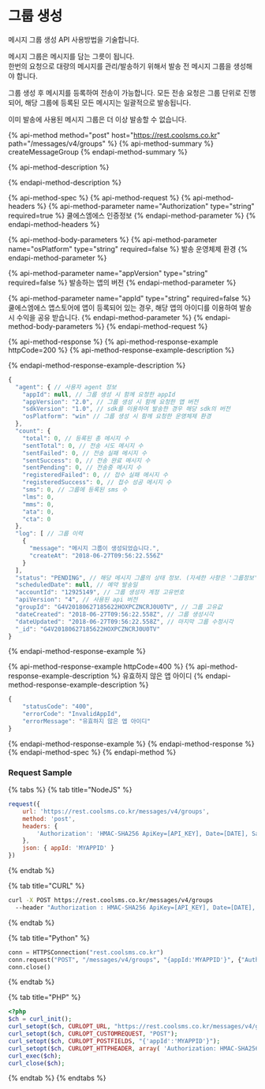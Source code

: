 # 그룹 생성

메시지 그룹 생성 API 사용방법을 기술합니다.

메시지 그룹은 메시지를 담는 그릇이 됩니다.  
한번의 요청으로 대량의 메시지를 관리/발송하기 위해서 발송 전 메시지 그룹을 생성해야 합니다.

그룹 생성 후 메시지를 등록하여 전송이 가능합니다. 모든 전송 요청은 그룹 단위로 진행되어, 해당 그룹에 등록된 모든 메시지는 일괄적으로 발송됩니다.

이미 발송에 사용된 메시지 그룹은 더 이상 발송할 수 없습니다.

{% api-method method="post" host="https://rest.coolsms.co.kr" path="/messages/v4/groups" %}
{% api-method-summary %}
createMessageGroup
{% endapi-method-summary %}

{% api-method-description %}

{% endapi-method-description %}

{% api-method-spec %}
{% api-method-request %}
{% api-method-headers %}
{% api-method-parameter name="Authorization" type="string" required=true %}
쿨에스엠에스 인증정보
{% endapi-method-parameter %}
{% endapi-method-headers %}

{% api-method-body-parameters %}
{% api-method-parameter name="osPlatform" type="string" required=false %}
발송 운영체제 환경
{% endapi-method-parameter %}

{% api-method-parameter name="appVersion" type="string" required=false %}
발송하는 앱의 버전
{% endapi-method-parameter %}

{% api-method-parameter name="appId" type="string" required=false %}
쿨에스엠에스 앱스토어에 앱이 등록되어 있는 경우, 해당 앱의 아이디를 이용하여 발송 시 수익을 공유 받습니다.
{% endapi-method-parameter %}
{% endapi-method-body-parameters %}
{% endapi-method-request %}

{% api-method-response %}
{% api-method-response-example httpCode=200 %}
{% api-method-response-example-description %}

{% endapi-method-response-example-description %}

```javascript
{
  "agent": { // 사용자 agent 정보
    "appId": null, // 그룹 생성 시 함께 요청한 appId
    "appVersion": "2.0", // 그룹 생성 시 함께 요청한 앱 버전
    "sdkVersion": "1.0", // sdk를 이용하여 발송한 경우 해당 sdk의 버전
    "osPlatform": "win" // 그룹 생성 시 함께 요청한 운영체제 환경
  },
  "count": {
    "total": 0, // 등록된 총 메시지 수
    "sentTotal": 0, // 전송 시도 메시지 수
    "sentFailed": 0, // 전송 실패 메시지 수
    "sentSuccess": 0, // 전송 완료 메시지 수
    "sentPending": 0, // 전송중 메시지 수
    "registeredFailed": 0, // 접수 실패 메시지 수
    "registeredSuccess": 0, // 접수 성공 메시지 수
    "sms": 0, // 그룹에 등록된 sms 수
    "lms": 0,
    "mms": 0,
    "ata": 0,
    "cta": 0
  },
  "log": [ // 그룹 이력
    {
      "message": "메시지 그룹이 생성되었습니다.",
      "createAt": "2018-06-27T09:56:22.556Z"
    }
  ],
  "status": "PENDING", // 해당 메시지 그룹의 상태 정보. (자세한 사항은 '그룹정보' 문서 참조)
  "scheduledDate": null, // 예약 발송일
  "accountId": "12925149", // 그룹 생성자 계정 고유번호
  "apiVersion": "4", // 사용된 api 버전
  "groupId": "G4V20180627185622HOXPCZNCRJ0U0TV", // 그룹 고유값
  "dateCreated": "2018-06-27T09:56:22.558Z", // 그룹 생성시각
  "dateUpdated": "2018-06-27T09:56:22.558Z", // 마지막 그룹 수정시각
  "_id": "G4V20180627185622HOXPCZNCRJ0U0TV"
}
```
{% endapi-method-response-example %}

{% api-method-response-example httpCode=400 %}
{% api-method-response-example-description %}
 유효하지 않은 앱 아이디
{% endapi-method-response-example-description %}

```javascript
{
    "statusCode": "400",
    "errorCode": "InvalidAppId",
    "errorMessage": "유효하지 않은 앱 아이디"
}
```
{% endapi-method-response-example %}
{% endapi-method-response %}
{% endapi-method-spec %}
{% endapi-method %}

### Request Sample

{% tabs %}
{% tab title="NodeJS" %}
```javascript
request({
    url: 'https://rest.coolsms.co.kr/messages/v4/groups',
    method: 'post',
    headers: {
        'Authorization': 'HMAC-SHA256 ApiKey=[API_KEY], Date=[DATE], Salt=[UNIQID], Signature=[SIGNATURE]'
    },
    json: { appId: 'MYAPPID' }
})
```
{% endtab %}

{% tab title="CURL" %}
```bash
curl -X POST https://rest.coolsms.co.kr/messages/v4/groups
  --header "Authorization : HMAC-SHA256 ApiKey=[API_KEY], Date=[DATE], Salt=[UNIQID], Signature= [SIGNATURE]" \
```
{% endtab %}

{% tab title="Python" %}
```python
conn = HTTPSConnection("rest.coolsms.co.kr")
conn.request("POST", "/messages/v4/groups", "{appId:'MYAPPID'}", {"Authorization":"HMAC-SHA256 ApiKey=[API_KEY], Date=[DATE], Salt=[UNIQID], Signature=[SIGNATURE]"})
conn.close()
```
{% endtab %}

{% tab title="PHP" %}
```php
<?php
$ch = curl_init();
curl_setopt($ch, CURLOPT_URL, "https://rest.coolsms.co.kr/messages/v4/groups");
curl_setopt($ch, CURLOPT_CUSTOMREQUEST, "POST");
curl_setopt($ch, CURLOPT_POSTFIELDS, "{'appId':'MYAPPID'}");
curl_setopt($ch, CURLOPT_HTTPHEADER, array( 'Authorization: HMAC-SHA256 ApiKey=[API_KEY], Date=[DATE], Salt=[UNIQID], Signature=[SIGNATURE]' ));
curl_exec($ch);
curl_close($ch);
```
{% endtab %}
{% endtabs %}
